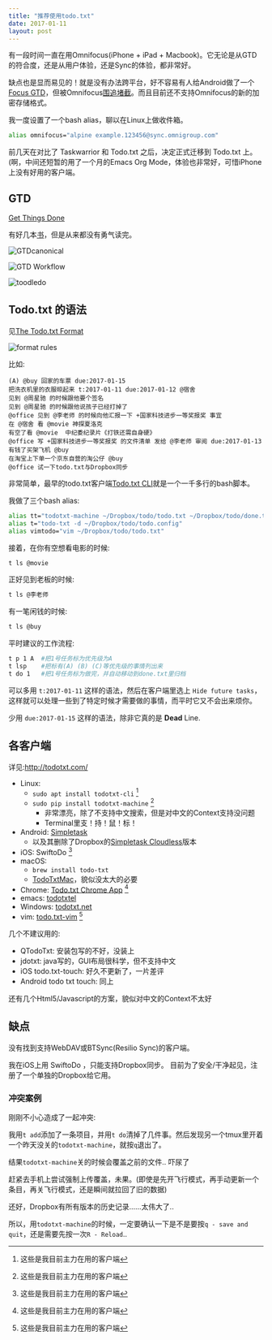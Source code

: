 ```yaml
---
title: "推荐使用todo.txt"
date: 2017-01-11
layout: post
---
```


有一段时间一直在用Omnifocus(iPhone + iPad + Macbook)。它无论是从GTD的符合度，还是从用户体验，还是Sync的体验，都非常好。

缺点也是显而易见的！就是没有办法跨平台，好不容易有人给Android做了一个[Focus GTD](https://play.google.com/store/apps/details?id=com.burgstaller.android.focusgtd)，但被Omnifocus[围追堵截](https://support.omnigroup.com/androidfocus/)。而且目前还不支持Omnifocus的新的加密存储格式。

我一度设置了一个bash alias，聊以在Linux上做收件箱。

```bash
alias omnifocus="alpine example.123456@sync.omnigroup.com"
```

前几天在对比了 Taskwarrior 和 Todo.txt 之后，决定正式迁移到 Todo.txt 上。(啊，中间还短暂的用了一个月的Emacs Org Mode，体验也非常好，可惜iPhone上没有好用的客户端。


## GTD

[Get Things Done](http://en.wikipedia.org/wiki/Getting_Things_Done)

有好几本[书](http://gettingthingsdone.com/fivesteps/)，但是从来都没有勇气读完。

![GTDcanonical](https://upload.wikimedia.org/wikipedia/commons/thumb/1/1b/GTDcanonical.png/1280px-GTDcanonical.png)

![GTD Workflow](http://lifedev.net/wp-content/uploads/2007/02/gtd-workflow.gif)

![toodledo](https://www.toodledo.com/img/internal/blog/gtd-3.png)


## Todo.txt 的语法

见[The Todo.txt Format](https://github.com/ginatrapani/todo.txt-cli/wiki/The-Todo.txt-Format)

![format rules](https://camo.githubusercontent.com/3c82516f4d0b4eb01cdc2b1c1abe84a1711c7b7e/68747470733a2f2f736e7964657267642e6769746875622e696f2f746f646f2e7478745f73756d6d6172792e706e67)

比如:

```
(A) @buy 回家的车票 due:2017-01-15
把洗衣机里的衣服晾起来 t:2017-01-11 due:2017-01-12 @宿舍
见到 @周星驰 的时候跟他要个签名
见到 @周星驰 的时候跟他说孩子已经打掉了
@office 见到 @李老师 的时候向他汇报一下 +国家科技进步一等奖报奖 事宜
在 @宿舍 看 @movie 神探夏洛克
有空了看 @movie  中纪委纪录片《打铁还需自身硬》
@office 写 +国家科技进步一等奖报奖 的文件清单 发给 @李老师 审阅 due:2017-01-13
有钱了买架飞机 @buy
在淘宝上下单一个京东自营的淘公仔 @buy
@office 试一下todo.txt与Dropbox同步
```

非常简单，最早的todo.txt客户端[Todo.txt CLI](http://github.com/ginatrapani/todo.txt-cli/releases)就是一个一千多行的bash脚本。

我做了三个bash alias:

```bash
alias tt="todotxt-machine ~/Dropbox/todo/todo.txt ~/Dropbox/todo/done.txt"
alias t="todo-txt -d ~/Dropbox/todo/todo.config"
alias vimtodo="vim ~/Dropbox/todo/todo.txt"
```

接着，在你有空想看电影的时候:

```bash
t ls @movie
```

正好见到老板的时候:

```bash
t ls @李老师
```

有一笔闲钱的时候:

```bash
t ls @buy
```

平时建议的工作流程:

```bash
t p 1 A  #把1号任务标为优先级为A
t lsp    #把标有(A) (B) (C)等优先级的事情列出来
t do 1   #把1号任务标为做完，并自动移动到done.txt里归档
```

可以多用 `t:2017-01-11` 这样的语法，然后在客户端里选上 `Hide future tasks`，这样就可以处理一些到了特定时候才需要做的事情，而平时它又不会出来烦你。

少用 `due:2017-01-15` 这样的语法，除非它真的是 **Dead** Line.


## 各客户端

详见:<http://todotxt.com/>

 - Linux:
   - `sudo apt install todotxt-cli` [^1]
   - `sudo pip install todotxt-machine` [^1] 
     - 非常漂亮，除了不支持中文搜索，但是对中文的Context支持没问题
     - Terminal里支！持！鼠！标！
 - Android: [Simpletask](https://play.google.com/store/apps/details?id=nl.mpcjanssen.todotxtholo)
   - 以及其删除了Dropbox的[Simpletask Cloudless](https://play.google.com/store/apps/details?id=nl.mpcjanssen.simpletask)版本
 - iOS: SwiftoDo [^1]
 - macOS: 
   - `brew install todo-txt`
   - [TodoTxtMac](https://mjdescy.github.io/TodoTxtMac/)，貌似没太大的必要
 - Chrome: [Todo.txt Chrome App](https://chrome.google.com/webstore/detail/ohjgbfjncbnecbnijmpgjhodnhbhnjgk) [^1]
 - emacs: [todotxtel](https://killring.org/todotxtel/)
 - Windows: [todotxt.net](http://benrhughes.com/todotxt.net/)
 - vim: [todo.txt-vim](https://github.com/freitass/todo.txt-vim) [^1]

[^1]: 这些是我目前主力在用的客户端

几个不建议用的:

 - QTodoTxt: 安装包写的不好，没装上
 - jdotxt: java写的，GUI布局很科学，但不支持中文
 - iOS todo.txt-touch: 好久不更新了，一片差评
 - Android todo txt touch: 同上

还有几个Html5/Javascript的方案，貌似对中文的Context不太好

## 缺点

没有找到支持WebDAV或BTSync(Resilio Sync)的客户端。

我在iOS上用 SwiftoDo ，只能支持Dropbox同步。 目前为了安全/干净起见，注册了一个单独的Dropbox给它用。

### 冲突案例

刚刚不小心造成了一起冲突:

我用`t add`添加了一条项目，并用`t do`清掉了几件事。然后发现另一个tmux里开着一个昨天没关的`todotxt-machine`，就按`q`退出了。

结果`todotxt-machine`关的时候会覆盖之前的文件.. 吓尿了

赶紧去手机上尝试强制上传覆盖，未果。(即使是先开飞行模式，再手动更新一个条目，再关飞行模式，还是瞬间就拉回了旧的数据)

还好，Dropbox有所有版本的历史记录......太伟大了..

所以，用`todotxt-machine`的时候，一定要确认一下是不是要按`q - save and quit`，还是需要先按一次`R - Reload`..

